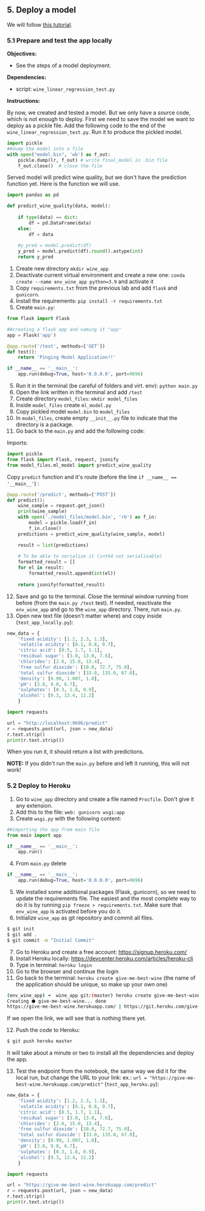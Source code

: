 ## 5. Deploy a model

We will follow [this tutorial](https://www.freecodecamp.org/news/end-to-end-machine-learning-project-turorial/).

### 5.1 Prepare and test the app locally

**Objectives:**

- See the steps of a model deployment.

**Dependencies:**

- script: `wine_linear_regression_test.py`

**Instructions:**

By now, we created and tested a model. But we only have a source code, which is not enough to deploy. First we need to save the model we want to deploy as a pickle file. Add the following code to the end of the `wine_linear_regression_test.py`. Run it to produce the pickled model.

``` python
import pickle
##dump the model into a file
with open("model.bin", 'wb') as f_out:
    pickle.dump(lr, f_out) # write final_model in .bin file
    f_out.close()  # close the file
```

Served model will predict wine quality, but we don't have the prediction function yet. Here is the function we will use.

``` python
import pandas as pd

def predict_wine_quality(data, model):
    
    if type(data) == dict:
        df = pd.DataFrame(data)
    else:
        df = data
    
    #y_pred = model.predict(df)
    y_pred = model.predict(df).round().astype(int)
    return y_pred
```

1. Create new directory `mkdir wine_app`
2. Deactivate current virtual environment and create a new one: `conda create --name env_wine_app python=3.9` and activate it 
3. Copy `requirements.txt` from the previous lab and add `flask` and `gunicorn`.
4. Install the requirements: `pip install -r requirements.txt`
4. Create `main.py`:

```python
from flask import Flask

##creating a flask app and naming it "app"
app = Flask('app')

@app.route('/test', methods=['GET'])
def test():
    return 'Pinging Model Application!!'

if __name__ == '__main__':
    app.run(debug=True, host='0.0.0.0', port=9696)
```

5. Run it in the terminal (be careful of folders and virt. env): `python main.py`
6. Open the link written in the terminal and add `/test`
7. Create directory `model_files`: `mkdir model_files`
8. Inside `model_files` create `ml_model.py`
9. Copy pickled model `model.bin` to `model_files`
10. In `model_files`, create empty `__init__.py` file to indicate that the directory is a package.
11. Go back to the `main.py` and add the following code:

Imports:
```python
import pickle
from flask import Flask, request, jsonify
from model_files.ml_model import predict_wine_quality
```

Copy `predict` function and it's route (before the line `if __name__ == '__main__'`) :

```python
@app.route('/predict', methods=['POST'])
def predict():
    wine_sample = request.get_json()
    print(wine_sample)
    with open('./model_files/model.bin', 'rb') as f_in:
        model = pickle.load(f_in)
        f_in.close()
    predictions = predict_wine_quality(wine_sample, model)

    result = list(predictions)
    
    # To be able to serialize it (int64 not serialisable)
    formatted_result = []
    for el in result:
        formatted_result.append(int(el))
        
    return jsonify(formatted_result)
```

12. Save and go to the terminal. Close the terminal window running from before (from the `main.py /test` test). If needed, reactivate the `env_wine_app` and go to the  `wine_app` directory. There, run `main.py`.
13. Open new text file (doesn't matter where) and copy inside (`test_app_locally.py`):

```python
new_data = {
    'fixed acidity': [1.2, 2.3, 1.3],
    'volatile acidity': [0.1, 0.8, 0.7],
    'citric acid': [0.5, 1.7, 1.1],
    'residual sugar': [3.0, 13.0, 7.6],
    'chlorides': [2.0, 15.0, 13.4],
    'free sulfur dioxide': [10.0, 72.7, 75.0],
    'total sulfur dioxide': [33.0, 135.0, 67.0],
    'density': [0.99, 1.007, 1.0],
    'pH': [3.0, 9.0, 6.7],
    'sulphates': [0.3, 1.8, 0.9],
    'alcohol': [9.3, 13.4, 12.2]
    }

import requests

url = "http://localhost:9696/predict"
r = requests.post(url, json = new_data)
r.text.strip()
print(r.text.strip())
```

When you run it, it should return a list with predictions.

**NOTE:** If you didn't run the `main.py` before and left it running, this will not work!

### 5.2 Deploy to Heroku

1. Go to `wine_app` directory and create a file named `Procfile`. Don't give it any extension.
2. Add this to the file: `web: gunicorn wsgi:app`
3. Create `wsgi.py` with the following content: 

```python
##importing the app from main file
from main import app

if __name__ == '__main__': 
    app.run()
```

4. From `main.py` delete

```python
if __name__ == '__main__':
    app.run(debug=True, host='0.0.0.0', port=9696)
```

5. We installed some additional packages (Flask, gunicorn), so we need to update the requirements file. The easiest and the most complete way to do it is by running `pip freeze > requirements.txt`. Make sure that `env_wine_app` is activated before you do it.
6. Initialize `wine_app` as git repository and commit all files.

```bash
$ git init 
$ git add .
$ git commit -m "Initial Commit"
```

7. Go to Heroku and create a free account: https://signup.heroku.com/
8. Install Heroku locally: https://devcenter.heroku.com/articles/heroku-cli
9. Type in terminal: `heroku login`
10. Go to the browser and continue the login
11. Go back to the terminal: `heroku create give-me-best-wine` (the name of the application should be unique, so make up your own one)

```bash
(env_wine_app) ➜  wine_app git:(master) heroku create give-me-best-wine
Creating ⬢ give-me-best-wine... done
https://give-me-best-wine.herokuapp.com/ | https://git.heroku.com/give-me-best-wine.git
```

If we open the link, we will see that is nothing there yet.

12. Push the code to Heroku:

```bash
$ git push heroku master
```

It will take about a minute or two to install all the dependencies and deploy the app.

13. Test the endpoint from the notebook, the same way we did it for the local run, but change the URL to your link:
ex.: `url = "https://give-me-best-wine.herokuapp.com/predict"`
(`test_app_heroku.py`):

```python
new_data = {
    'fixed acidity': [1.2, 2.3, 1.3],
    'volatile acidity': [0.1, 0.8, 0.7],
    'citric acid': [0.5, 1.7, 1.1],
    'residual sugar': [3.0, 13.0, 7.6],
    'chlorides': [2.0, 15.0, 13.4],
    'free sulfur dioxide': [10.0, 72.7, 75.0],
    'total sulfur dioxide': [33.0, 135.0, 67.0],
    'density': [0.99, 1.007, 1.0],
    'pH': [3.0, 9.0, 6.7],
    'sulphates': [0.3, 1.8, 0.9],
    'alcohol': [9.3, 13.4, 12.2]
    }

import requests

url = "https://give-me-best-wine.herokuapp.com/predict"
r = requests.post(url, json = new_data)
r.text.strip()
print(r.text.strip())
```
